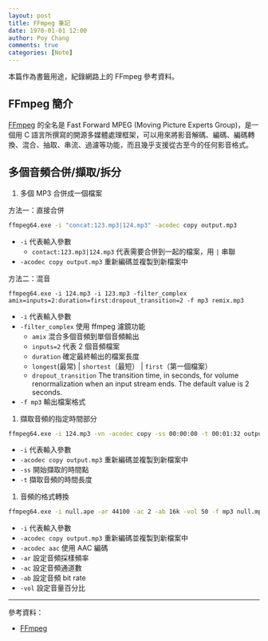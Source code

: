 ```yaml
---
layout: post
title: FFmpeg 筆記
date: 1970-01-01 12:00
author: Poy Chang
comments: true
categories: [Note]
---
```


本篇作為書籤用途，紀錄網路上的 FFmpeg 參考資料。

## FFmpeg 簡介

[FFmpeg](https://ffmpeg.org/) 的全名是 Fast Forward MPEG (Moving Picture Experts Group)，是一個用 C 語言所撰寫的開源多媒體處理框架，可以用來將影音解碼、編碼、編碼轉換、混合、抽取、串流、過濾等功能，而且幾乎支援從古至今的任何影音格式。

## 多個音頻合併/擷取/拆分

1. 多個 MP3 合併成一個檔案

方法一：直接合併

```bash
ffmpeg64.exe -i "concat:123.mp3|124.mp3" -acodec copy output.mp3
```

* `-i` 代表輸入參數
  * `contact:123.mp3|124.mp3` 代表需要合併到一起的檔案，用 `|` 串聯
* `-acodec copy output.mp3` 重新編碼並複製到新檔案中

方法二：混音

```
ffmpeg64.exe -i 124.mp3 -i 123.mp3 -filter_complex amix=inputs=2:duration=first:dropout_transition=2 -f mp3 remix.mp3
```

* `-i` 代表輸入參數
* `-filter_complex` 使用 ffmpeg 濾鏡功能
  * `amix` 混合多個音頻到單個音頻輸出
  * `inputs=2` 代表 2 個音頻檔案
  * `duration` 確定最終輸出的檔案長度
  * `longest`(最常) | `shortest`（最短） | `first`（第一個檔案）
  * `dropout_transition` The transition time, in seconds, for volume renormalization when an input stream ends. The default value is 2 seconds.
* `-f mp3` 輸出檔案格式

1. 擷取音頻的指定時間部分

```bash
ffmpeg64.exe -i 124.mp3 -vn -acodec copy -ss 00:00:00 -t 00:01:32 output.mp3
```

* `-i` 代表輸入參數
* `-acodec copy output.mp3` 重新編碼並複製到新檔案中
* `-ss` 開始擷取的時間點
* `-t` 擷取音頻的時間長度

1. 音頻的格式轉換

```bash
ffmpeg64.exe -i null.ape -ar 44100 -ac 2 -ab 16k -vol 50 -f mp3 null.mp3
```

* `-i` 代表輸入參數
* `-acodec copy output.mp3` 重新編碼並複製到新檔案中
* `-acodec aac` 使用 AAC 編碼
* `-ar` 設定音頻採樣頻率
* `-ac` 設定音頻通道數
* `-ab` 設定音頻 bit rate
* `-vol` 設定音量百分比


---

參考資料：

- [FFmpeg](https://ffmpeg.org/)
